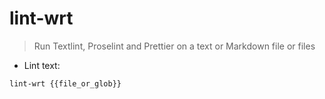 # lint-wrt

> Run Textlint, Proselint and Prettier on a text or Markdown file or files

- Lint text:

`lint-wrt {{file_or_glob}}`
